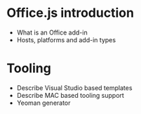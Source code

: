 # Office.js introduction 

* What is an Office add-in
* Hosts, platforms and add-in types

# Tooling

* Describe Visual Studio based templates 
* Describe MAC based tooling support 
* Yeoman generator  